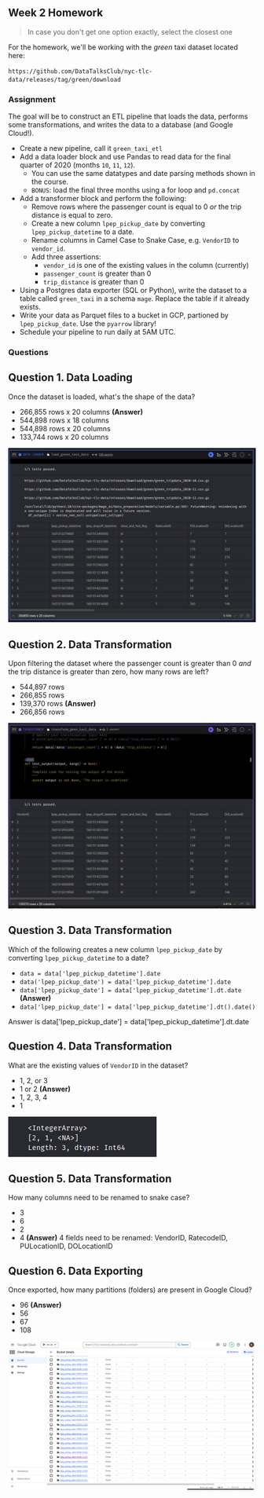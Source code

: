 ## Week 2 Homework

> In case you don't get one option exactly, select the closest one 

For the homework, we'll be working with the _green_ taxi dataset located here:

`https://github.com/DataTalksClub/nyc-tlc-data/releases/tag/green/download`

### Assignment

The goal will be to construct an ETL pipeline that loads the data, performs some transformations, and writes the data to a database (and Google Cloud!).

- Create a new pipeline, call it `green_taxi_etl`
- Add a data loader block and use Pandas to read data for the final quarter of 2020 (months `10`, `11`, `12`).
  - You can use the same datatypes and date parsing methods shown in the course.
  - `BONUS`: load the final three months using a for loop and `pd.concat`
- Add a transformer block and perform the following:
  - Remove rows where the passenger count is equal to 0 _or_ the trip distance is equal to zero.
  - Create a new column `lpep_pickup_date` by converting `lpep_pickup_datetime` to a date.
  - Rename columns in Camel Case to Snake Case, e.g. `VendorID` to `vendor_id`.
  - Add three assertions:
    - `vendor_id` is one of the existing values in the column (currently)
    - `passenger_count` is greater than 0
    - `trip_distance` is greater than 0
- Using a Postgres data exporter (SQL or Python), write the dataset to a table called `green_taxi` in a schema `mage`. Replace the table if it already exists.
- Write your data as Parquet files to a bucket in GCP, partioned by `lpep_pickup_date`. Use the `pyarrow` library!
- Schedule your pipeline to run daily at 5AM UTC.

### Questions

## Question 1. Data Loading

Once the dataset is loaded, what's the shape of the data?

* 266,855 rows x 20 columns **(Answer)**
* 544,898 rows x 18 columns
* 544,898 rows x 20 columns
* 133,744 rows x 20 columns

![Alt text](/images/Screenshot%20from%202024-01-30%2013-41-25.png)

## Question 2. Data Transformation

Upon filtering the dataset where the passenger count is greater than 0 _and_ the trip distance is greater than zero, how many rows are left?

* 544,897 rows
* 266,855 rows
* 139,370 rows **(Answer)**
* 266,856 rows

![Alt text](/images/Screenshot%20from%202024-01-30%2014-34-55.png)

## Question 3. Data Transformation

Which of the following creates a new column `lpep_pickup_date` by converting `lpep_pickup_datetime` to a date?

* `data = data['lpep_pickup_datetime'].date`
* `data('lpep_pickup_date') = data['lpep_pickup_datetime'].date`
* `data['lpep_pickup_date'] = data['lpep_pickup_datetime'].dt.date` **(Answer)**
* `data['lpep_pickup_date'] = data['lpep_pickup_datetime'].dt().date()`

Answer is data['lpep_pickup_date'] = data['lpep_pickup_datetime'].dt.date

## Question 4. Data Transformation

What are the existing values of `VendorID` in the dataset?

* 1, 2, or 3
* 1 or 2 **(Answer)**
* 1, 2, 3, 4
* 1

![Alt text](/images/Screenshot%20from%202024-01-30%2016-12-04.png)

## Question 5. Data Transformation

How many columns need to be renamed to snake case?

* 3
* 6
* 2
* 4 **(Answer)**
 4 fields need to be renamed: VendorID, RatecodeID, PULocationID, DOLocationID

## Question 6. Data Exporting

Once exported, how many partitions (folders) are present in Google Cloud?

* 96 **(Answer)**
* 56
* 67
* 108

![Alt text](/images/Screenshot%20from%202024-01-30%2018-30-32.png)
